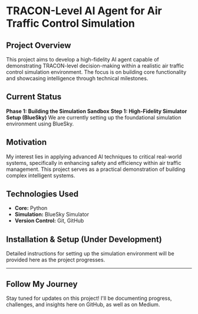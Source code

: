 # TRACON-Level AI Agent for Air Traffic Control Simulation

## Project Overview
This project aims to develop a high-fidelity AI agent capable of demonstrating TRACON-level decision-making within a realistic air traffic control simulation environment. The focus is on building core functionality and showcasing intelligence through technical milestones.

## Current Status
**Phase 1: Building the Simulation Sandbox**
**Step 1: High-Fidelity Simulator Setup (BlueSky)**
We are currently setting up the foundational simulation environment using BlueSky.

## Motivation
My interest lies in applying advanced AI techniques to critical real-world systems, specifically in enhancing safety and efficiency within air traffic management. This project serves as a practical demonstration of building complex intelligent systems.

## Technologies Used
* **Core:** Python
* **Simulation:** BlueSky Simulator
* **Version Control:** Git, GitHub

## Installation & Setup (Under Development)
Detailed instructions for setting up the simulation environment will be provided here as the project progresses.

---

## Follow My Journey
Stay tuned for updates on this project! I'll be documenting progress, challenges, and insights here on GitHub, as well as on Medium.
